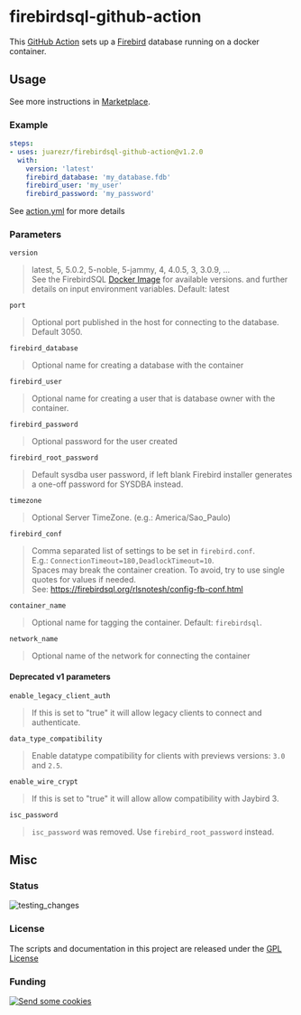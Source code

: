 # firebirdsql-github-action

This [GitHub Action](https://github.com/features/actions) sets up a [Firebird](https://www.firebirdsql.org) database running on a docker container.

## Usage

See more instructions in [Marketplace](https://github.com/marketplace/actions/setup-firebirdsql).

### Example

```yaml
steps:
- uses: juarezr/firebirdsql-github-action@v1.2.0
  with:
    version: 'latest'
    firebird_database: 'my_database.fdb'
    firebird_user: 'my_user'
    firebird_password: 'my_password'
```

See [action.yml](action.yml) for more details

### Parameters

`version`
> latest, 5, 5.0.2, 5-noble, 5-jammy, 4, 4.0.5, 3, 3.0.9, ...<br/>
> See the FirebirdSQL [Docker Image](https://hub.docker.com/r/firebirdsql/firebird) for available versions.
  and further details on input environment variables. Default: latest

`port`
> Optional port published in the host for connecting to the database. Default 3050.

`firebird_database`
> Optional name for creating a database with the container

`firebird_user`
> Optional name for creating a user that is database owner with the container.

`firebird_password`
> Optional password for the user created

`firebird_root_password`
> Default sysdba user password, if left blank Firebird installer generates a one-off password for SYSDBA instead.

`timezone`
> Optional Server TimeZone. (e.g.: America/Sao_Paulo)

`firebird_conf`
> Comma separated list of settings to be set in `firebird.conf`.<br/>
> E.g.: `ConnectionTimeout=180,DeadlockTimeout=10`.<br/>
> Spaces may break the container creation. To avoid, try to use single quotes for values if needed.<br/>
> See: <https://firebirdsql.org/rlsnotesh/config-fb-conf.html>

`container_name`
> Optional name for tagging the container. Default: `firebirdsql`.

`network_name`
> Optional name of the network for connecting the container

#### Deprecated v1 parameters

`enable_legacy_client_auth`
> If this is set to "true" it will allow legacy clients to connect and authenticate.

`data_type_compatibility`
> Enable datatype compatibility for clients with previews versions: `3.0` and `2.5`.

`enable_wire_crypt`
> If this is set to "true" it will allow allow compatibility with Jaybird 3.

`isc_password`
> `isc_password` was removed. Use `firebird_root_password` instead.

## Misc

### Status

![testing_changes](https://github.com/juarezr/firebirdsql-github-action/workflows/testing_changes/badge.svg)

### License

The scripts and documentation in this project are released under the [GPL License](LICENSE)

### Funding

[<img alt="Send some cookies" src="http://img.shields.io/liberapay/receives/juarezr.svg?label=Send%20some%20cookies&logo=liberapay">](https://liberapay.com/juarezr/donate)
